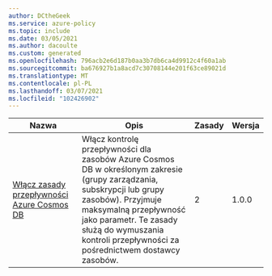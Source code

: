```yaml
---
author: DCtheGeek
ms.service: azure-policy
ms.topic: include
ms.date: 03/05/2021
ms.author: dacoulte
ms.custom: generated
ms.openlocfilehash: 796acb2e6d187b0aa3b7db6ca4d9912c4f60a1ab
ms.sourcegitcommit: ba676927b1a8acd7c30708144e201f63ce89021d
ms.translationtype: MT
ms.contentlocale: pl-PL
ms.lasthandoff: 03/07/2021
ms.locfileid: "102426902"
---
```

|Nazwa |Opis |Zasady |Wersja |
|---|---|---|---|
|[Włącz zasady przepływności Azure Cosmos DB](https://github.com/Azure/azure-policy/blob/master/built-in-policies/policySetDefinitions/Cosmos%20DB/Cosmos_Throughput.json) |Włącz kontrolę przepływności dla zasobów Azure Cosmos DB w określonym zakresie (grupy zarządzania, subskrypcji lub grupy zasobów). Przyjmuje maksymalną przepływność jako parametr. Te zasady służą do wymuszania kontroli przepływności za pośrednictwem dostawcy zasobów. |2 |1.0.0 |
